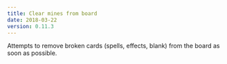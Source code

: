 ```yaml
---
title: Clear mines from board
date: 2018-03-22
version: 0.11.3
---
```


Attempts to remove broken cards (spells, effects, blank) from the board as soon as possible.
